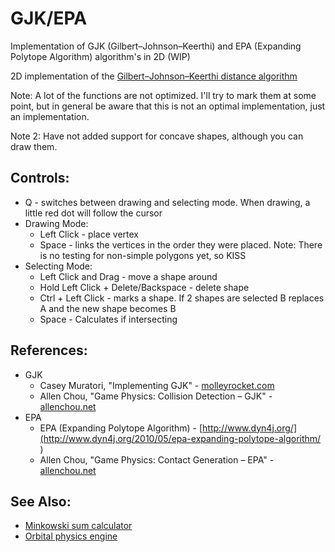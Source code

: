 # GJK/EPA
Implementation of GJK (Gilbert–Johnson–Keerthi) and EPA (Expanding Polytope Algorithm) algorithm's in 2D (WIP)

2D implementation of the [Gilbert–Johnson–Keerthi distance algorithm](https://en.wikipedia.org/wiki/Gilbert%E2%80%93Johnson%E2%80%93Keerthi_distance_algorithm)

Note: A lot of the functions are not optimized. I'll try to mark them at some point, but in general be aware that this is not an optimal implementation, just an implementation.

Note 2: Have not added support for concave shapes, although you can draw them.

## Controls:
 * Q - switches between drawing and selecting mode. When drawing, a little red dot will follow the cursor
 * Drawing Mode:
   * Left Click - place vertex
   * Space - links the vertices in the order they were placed. Note: There is no testing for non-simple polygons yet, so KISS
 * Selecting Mode:
   * Left Click and Drag - move a shape around
   * Hold Left Click + Delete/Backspace - delete shape
   * Ctrl + Left Click - marks a shape. If 2 shapes are selected B replaces A and the new shape becomes B
   * Space - Calculates if intersecting
   
## References:
* GJK
  * Casey Muratori, "Implementing GJK" - [molleyrocket.com](https://mollyrocket.com/849)
  * Allen Chou, "Game Physics: Collision Detection – GJK" - [allenchou.net](http://allenchou.net/2013/12/game-physics-collision-detection-gjk/)
* EPA
  * EPA (Expanding Polytope Algorithm) - [http://www.dyn4j.org/](http://www.dyn4j.org/2010/05/epa-expanding-polytope-algorithm/ )
  * Allen Chou, "Game Physics: Contact Generation – EPA" - [allenchou.net](http://allenchou.net/2013/12/game-physics-contact-generation-epa/)

## See Also:
* [Minkowski sum calculator](https://github.com/inzombiak/MinkowskiSum)
* [Orbital physics engine](https://github.com/inzombiak/Orbitals)
